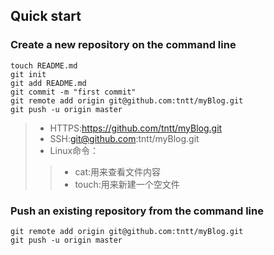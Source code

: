 ## Quick start

### Create a new repository on the command line

    touch README.md
    git init
    git add README.md
    git commit -m "first commit"
    git remote add origin git@github.com:tntt/myBlog.git
    git push -u origin master

> + HTTPS:https://github.com/tntt/myBlog.git
> + SSH:git@github.com:tntt/myBlog.git
> + Linux命令：
>> + cat:用来查看文件内容
>> + touch:用来新建一个空文件

### Push an existing repository from the command line

    git remote add origin git@github.com:tntt/myBlog.git
    git push -u origin master
